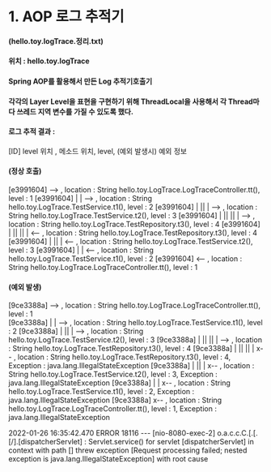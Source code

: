 
# 1. AOP 로그 추적기
#### (hello.toy.logTrace.정리.txt)    
#### 위치 : hello.toy.logTrace  
#### Spring AOP를 활용해서 만든 Log 추적기호출기  
#### 각각의 Layer Level을 표현을 구현하기 위해 ThreadLocal을 사용해서 각 Thread마다 쓰레드 지역 변수를 가질 수 있도록 했다.  
#### 로그 추적 결과 :
[ID]  level 위치 ,  메소드 위치, level, (예외 발생시) 예외 정보  
#### (정상 호출)
[e3991604]   --> , location : String hello.toy.LogTrace.LogTraceController.tt(), level : 1
[e3991604]  |   | --> , location : String hello.toy.LogTrace.TestService.t1(), level : 2
[e3991604]  |   ||   | --> , location : String hello.toy.LogTrace.TestService.t2(), level : 3
[e3991604]  |   ||   ||   | --> , location : String hello.toy.LogTrace.TestRepository.t3(), level : 4
[e3991604]  |   ||   ||   | <-- , location : String hello.toy.LogTrace.TestRepository.t3(), level : 4
[e3991604]  |   ||   | <-- , location : String hello.toy.LogTrace.TestService.t2(), level : 3
[e3991604]  |   | <-- , location : String hello.toy.LogTrace.TestService.t1(), level : 2
[e3991604]   <-- , location : String hello.toy.LogTrace.LogTraceController.tt(), level : 1

#### (예외 발생)
[9ce3388a]   --> , location : String hello.toy.LogTrace.LogTraceController.tt(), level : 1  
[9ce3388a]  |  | --> , location : String hello.toy.LogTrace.TestService.t1(), level : 2
[9ce3388a]  |   ||   | --> , location : String hello.toy.LogTrace.TestService.t2(), level : 3
[9ce3388a]  |   ||   ||   | --> , location : String hello.toy.LogTrace.TestRepository.t3(), level : 4
[9ce3388a]  |   ||   ||   | x-- , location : String hello.toy.LogTrace.TestRepository.t3(), level : 4, Exception : java.lang.IllegalStateException
[9ce3388a]  |   ||   | x-- , location : String hello.toy.LogTrace.TestService.t2(), level : 3, Exception : java.lang.IllegalStateException
[9ce3388a]  |   | x-- , location : String hello.toy.LogTrace.TestService.t1(), level : 2, Exception : java.lang.IllegalStateException
[9ce3388a]   x-- , location : String hello.toy.LogTrace.LogTraceController.tt(), level : 1, Exception : java.lang.IllegalStateException  
  
2022-01-26 16:35:42.470 ERROR 18116 --- [nio-8080-exec-2] o.a.c.c.C.[.[.[/].[dispatcherServlet]    : Servlet.service() for servlet [dispatcherServlet] in context with path [] threw exception [Request processing failed; nested exception is java.lang.IllegalStateException] with root cause
